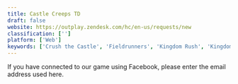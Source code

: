 ```yaml
---
title: Castle Creeps TD
draft: false 
website: https://outplay.zendesk.com/hc/en-us/requests/new
classification: ['']
platform: ['Web']
keywords: ['Crush the Castle', 'Fieldrunners', 'Kingdom Rush', 'Kingdom Rush Origins', 'Plants vs Zombies (series)', 'Plants vs Zombies 2', 'Plants vs Zombies: Garden Warfar', 'Plants vs. Zombies Goty Edition', 'Plants vs. Zombies Heroes']
---
```

If you have connected to our game using Facebook, please enter the email address used here.
